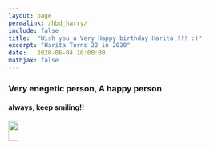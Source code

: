 ```yaml
---
layout: page
permalink: /hbd_harry/
include: false
title:  "Wish you a Very Happy birthday Harita !!! :)"
excerpt: "Harita Turns 22 in 2020"
date:   2020-06-04 10:00:00
mathjax: false
---
```







### Very enegetic person, A happy person 
#### always, keep smiling!!
<img src="https://github.com/DeepakRaya/DeepakRaya.github.io/tree/master/Harita_Bday_Wishes/IMG_20200604_090221.jpg" width="20" height="40" />
